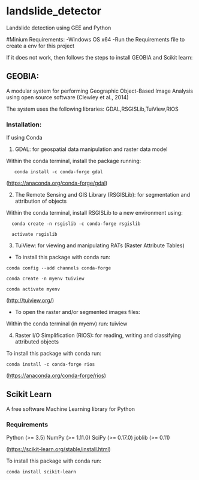 # landslide_detector
Landslide detection using GEE and Python

#Minium Requirements:
-Windows OS x64
-Run the Requirements file to create a env for this project


If it does not work, then follows the steps to install GEOBIA and Scikit learn: 


## GEOBIA: 

A modular system for performing Geographic Object-Based Image Analysis using open source software (Clewley et al., 2014)

The system uses the following libraries: GDAL,RSGISLib,TuiView,RIOS

### Installation:

If using Conda

1. GDAL: for geospatial data manipulation and raster data model
   
Within the conda terminal, install the package running:

```
   conda install -c conda-forge gdal 
```
(https://anaconda.org/conda-forge/gdal)

2. The Remote Sensing and GIS Library (RSGISLib): for segmentation and attribution of objects

Within the conda terminal, install RSGISLib to a new environment using:

```
  conda create -n rsgislib -c conda-forge rsgislib   

  activate rsgislib
```

3. TuiView: for viewing and manipulating RATs (Raster Attribute Tables)

- To install this package with conda run:  

```
conda config --add channels conda-forge

conda create -n myenv tuiview

conda activate myenv
```
(http://tuiview.org/)


- To open the raster and/or segmented images files:

Within the conda terminal (in myenv) run: tuiview

4. Raster I/O Simplification (RIOS): for reading, writing and classifying attributed objects

To install this package with conda run:
```
conda install -c conda-forge rios 
```

(https://anaconda.org/conda-forge/rios)


## Scikit Learn
A free software Machine Learning library for Python 
 
### Requirements 
Python (>= 3.5)
NumPy (>= 1.11.0)
SciPy (>= 0.17.0)
joblib (>= 0.11)

(https://scikit-learn.org/stable/install.html)

To install this package with conda run:
```
conda install scikit-learn
```
